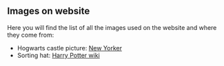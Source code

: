 ## Images on website
Here you will find the list of all the images used on the website and where they come from:

- Hogwarts castle picture: [New Yorker](https://www.newyorker.com/humor/daily-shouts/true-history-jewish-wizards-hogwarts-harry-potter)
- Sorting hat: [Harry Potter wiki](https://harrypotter.fandom.com/wiki/Sorting_Hat)